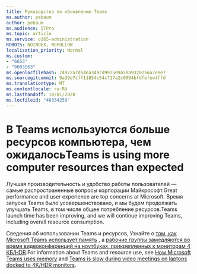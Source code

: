 ```yaml
---
title: Руководство по обновлению Teams
ms.author: pebaum
author: pebaum
ms.audience: ITPro
ms.topic: article
ms.service: o365-administration
ROBOTS: NOINDEX, NOFOLLOW
localization_priority: Normal
ms.custom:
- "6653"
- "9003563"
ms.openlocfilehash: 74972a7d54ea349cd997509a59a9320256a7eee7
ms.sourcegitcommit: 9a39e7cff11854c54c717a2c0094bfdfefee4ffd
ms.translationtype: MT
ms.contentlocale: ru-RU
ms.lasthandoff: 10/01/2020
ms.locfileid: "48334259"
---
```

# <a name="teams-is-using-more-computer-resources-than-expected"></a><span data-ttu-id="1ee0a-102">В Teams используются больше ресурсов компьютера, чем ожидалось</span><span class="sxs-lookup"><span data-stu-id="1ee0a-102">Teams is using more computer resources than expected</span></span>

<span data-ttu-id="1ee0a-103">Лучшая производительность и удобство работы пользователей — самые распространенные вопросы корпорации Майкрософт.</span><span class="sxs-lookup"><span data-stu-id="1ee0a-103">Great performance and user experience are top concerns at Microsoft.</span></span> <span data-ttu-id="1ee0a-104">Время запуска Teams было усовершенствовано, и мы будем продолжать улучшать Teams, в том числе общее потребление ресурсов.</span><span class="sxs-lookup"><span data-stu-id="1ee0a-104">Teams launch time has been improving, and we will continue improving Teams, including overall resource consumption.</span></span>  

<span data-ttu-id="1ee0a-105">Сведения об использовании Teams и ресурсов, Узнайте о [том, как Microsoft Teams использует память](https://docs.microsoft.com/microsoftteams/teams-memory-usage-perf)  , а  [рабочие группы замедляются во время видеоконференций на ноутбуках, прикрепленных к мониторам 4 КБ/HDR](https://docs.microsoft.com/MicrosoftTeams/troubleshoot/known-issues/teams-slow-video-meetings-laptops-4k).</span><span class="sxs-lookup"><span data-stu-id="1ee0a-105">For information about Teams and resource use, see [How Microsoft Teams uses memory](https://docs.microsoft.com/microsoftteams/teams-memory-usage-perf)  and  [Teams is slow during video meetings on laptops docked to 4K/HDR monitors](https://docs.microsoft.com/MicrosoftTeams/troubleshoot/known-issues/teams-slow-video-meetings-laptops-4k).</span></span>
